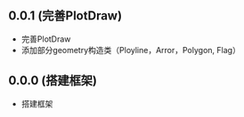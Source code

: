 ## 0.0.1 (完善PlotDraw)

* 完善PlotDraw
* 添加部分geometry构造类（Ployline，Arror，Polygon, Flag）

## 0.0.0 (搭建框架)

* 搭建框架

